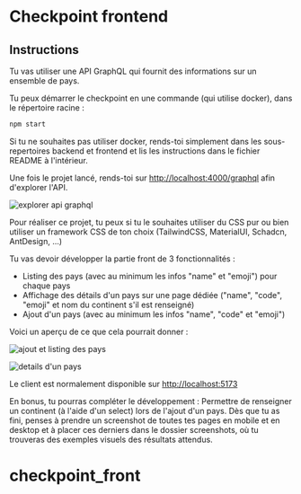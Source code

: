 # Checkpoint frontend

## Instructions

Tu vas utiliser une API GraphQL qui fournit des informations sur un ensemble de pays.

Tu peux démarrer le checkpoint en une commande (qui utilise docker), dans le répertoire racine :

```sh
npm start
```

Si tu ne souhaites pas utiliser docker, rends-toi simplement dans les sous-repertoires backend et frontend et lis les instructions dans le fichier README à l'intérieur.

Une fois le projet lancé, rends-toi sur [http://localhost:4000/graphql](http://localhost:4000/graphql) afin d'explorer l'API.

![explorer api graphql](https://github.com/WildCodeSchool/wns_11_05_2025/blob/main/screenshots/example/exploring_graphql_api.png?raw=true)

Pour réaliser ce projet, tu peux si tu le souhaites utiliser du CSS pur ou bien utiliser un framework CSS de ton choix (TailwindCSS, MaterialUI, Schadcn, AntDesign, ...)

Tu vas devoir développer la partie front de 3 fonctionnalités :

- Listing des pays (avec au minimum les infos "name" et "emoji") pour chaque pays
- Affichage des détails d'un pays sur une page dédiée ("name", "code", "emoji" et nom du continent s'il est renseigné)
- Ajout d'un pays (avec au minimum les infos "name", "code" et "emoji")

Voici un aperçu de ce que cela pourrait donner :

![ajout et listing des pays](https://github.com/WildCodeSchool/wns_11_05_2025/blob/main/screenshots/example/listing_add_desktop.png?raw=true)

![details d'un pays](https://github.com/WildCodeSchool/wns_11_05_2025/blob/main/screenshots/example/country_details_desktop.png?raw=true)

Le client est normalement disponible sur [http://localhost:5173](http://localhost:5173)

En bonus, tu pourras compléter le développement :
Permettre de renseigner un continent (à l'aide d'un select) lors de l'ajout d'un pays.
Dès que tu as fini, penses à prendre un screenshot de toutes tes pages en mobile et en desktop et à placer ces derniers dans le dossier screenshots, où tu trouveras des exemples visuels des résultats attendus.
# checkpoint_front
